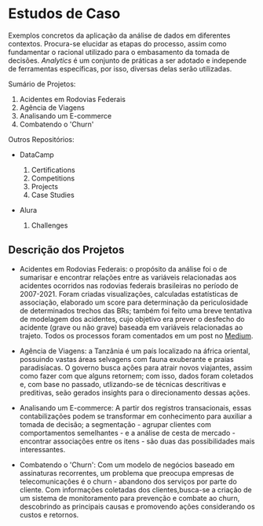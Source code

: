 # Estudos de Caso

Exemplos concretos da aplicação da análise de dados em diferentes contextos. Procura-se elucidar as etapas do processo, assim como fundamentar o racional utilizado para o embasamento da tomada de decisões. <em>Analytics</em> é um conjunto de práticas a ser adotado e independe de ferramentas específicas, por isso, diversas delas serão utilizadas.

Sumário de Projetos:
1. Acidentes em Rodovias Federais
2. Agência de Viagens
3. Analisando um E-commerce
4. Combatendo o 'Churn'

Outros Repositórios:
* DataCamp
  1. Certifications
  2. Competitions
  3. Projects
  4. Case Studies

* Alura
  1. Challenges
   

## Descrição dos Projetos

* Acidentes em Rodovias Federais: o propósito da análise foi o de sumarisar e encontrar relações entre as variáveis relacionadas aos acidentes ocorridos nas rodovias federais brasileiras no período de 2007-2021. Foram criadas visualizações, calculadas estatísticas de associação, elaborado um score para determinação da periculosidade de determinados trechos das BRs; também foi feito uma breve tentativa de modelagem dos acidentes, cujo objetivo era prever o desfecho do acidente (grave ou não grave) baseada em variáveis relacionadas ao trajeto. Todos os processos foram comentados em um post no [Medium](https://medium.com/@viniciusbelchior0/analisando-os-acidentes-em-rodovias-federais-2007-2021-7ad57aabb10f).

* Agência de Viagens: a Tanzânia é um país localizado na áfrica oriental, possuindo vastas áreas selvagens com fauna exuberante e praias paradisíacas. O governo busca ações para atrair novos viajantes, assim como fazer com que alguns retornem; com isso, dados foram coletados e, com base no passado, utlizando-se de técnicas descritivas e preditivas, seão gerados insights para o direcionamento dessas ações.

* Analisando um E-commerce: A partir dos registros transacionais, essas contabilizações podem se transformar em conhecimento para auxiliar a tomada de decisão; a segmentação - agrupar clientes com comportamentos semelhantes - e a análise de cesta de mercado - encontrar associações entre os itens - são duas das possibilidades mais interessantes.

* Combatendo o 'Churn': Com um modelo de negócios baseado em assinaturas recorrentes, um problema que preocupa empresas de telecomunicações é o churn - abandono dos serviços por parte do cliente. Com informações coletadas dos clientes,busca-se a criação de um sistema de monitoramento para prevenção e combate ao churn, descobrindo as principais causas e promovendo ações considerando os custos e retornos.

